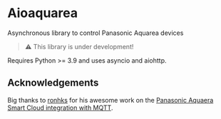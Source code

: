 Aioaquarea
===================

Asynchronous library to control Panasonic Aquarea devices

> :warning: This library is under development!

Requires Python >= 3.9 and uses asyncio and aiohttp.

## Acknowledgements

Big thanks to [ronhks](https://github.com/ronhks) for his awesome work on the [Panasonic Aquaera Smart Cloud integration with MQTT](https://github.com/ronhks/panasonic-aquarea-smart-cloud-mqtt).